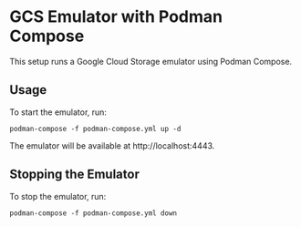 # GCS Emulator with Podman Compose

This setup runs a Google Cloud Storage emulator using Podman Compose.

## Usage

To start the emulator, run:

```
podman-compose -f podman-compose.yml up -d
```

The emulator will be available at http://localhost:4443.

## Stopping the Emulator

To stop the emulator, run:

```
podman-compose -f podman-compose.yml down
```
